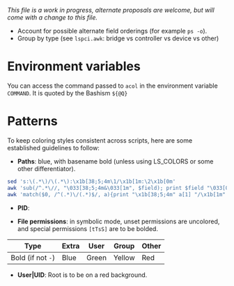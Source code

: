*This file is a work in progress, alternate proposals are welcome,
but will come with a change to this file.*

- Account for possible alternate field orderings (for example `ps -o`).
- Group by type (see `lspci.awk`: bridge vs controller vs device vs other)

# Environment variables

You can access the command passed to `acol` in the environment variable `COMMAND`.
It is quoted by the Bashism `${@Q}`

# Patterns

To keep coloring styles consistent across scripts,
here are some established guidelines to follow:

- **Paths**: blue, with basename bold (unless using LS_COLORS or some other differentiator).

```sh
sed 's:\(.*\)/\(.*\):\x1b[38;5;4m\1/\x1b[1m:\2\x1b[0m'
awk 'sub(/^.*\//, "\033[38;5;4m&\033[1m", $field); print $field "\033[0m"'
awk 'match($0, /^(.*)\/(.*)$/, a){print "\x1b[38;5;4m" a[1] "/\x1b[1m" a[2] "\x1b[0m"}'
```

- **PID**: 

- **File permissions**: in symbolic mode, unset permissions are uncolored,
and special permissions `[tTsS]` are to be bolded.

Type | Extra | User | Group | Other
--- | ---- | --- | --- | ---
Bold (if not `-`) | Blue | Green | Yellow | Red


- **User|UID**: Root is to be on a red background.
